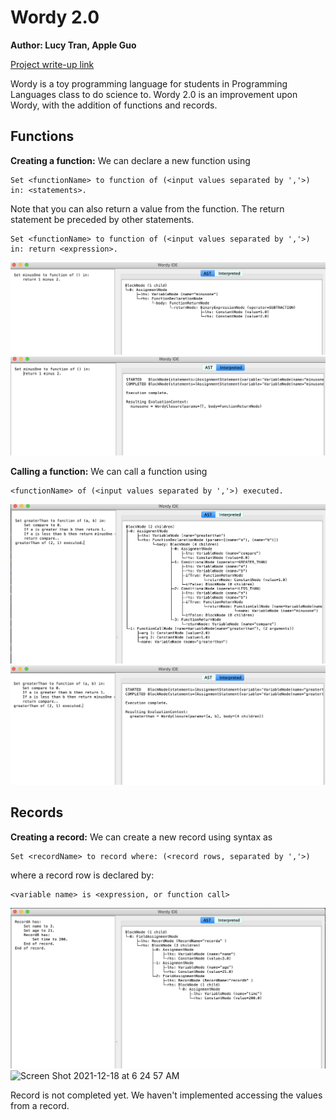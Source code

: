 # Wordy 2.0
**Author: Lucy Tran, Apple Guo** 

[Project write-up link](https://docs.google.com/document/d/19wVOSd1yH1TPdBy2rZNaMeV4Ra4aYI04vq4gyDHJpu0/edit?usp=sharing)

Wordy is a toy programming language for students in Programming Languages class to do science to. Wordy 2.0 is an improvement upon Wordy, with the addition of functions and records.

## Functions
**Creating a function:** We can declare a new function using 
```
Set <functionName> to function of (<input values separated by ','>) in: <statements>. 
```

Note that you can also return a value from the function. The return statement be preceded by other statements.
```
Set <functionName> to function of (<input values separated by ','>) in: return <expression>. 
```
![Alt text](/res/Function1AST.png?raw=true "Creating a function AST")
![Alt text](/res/Function1Interpreter.png?raw=true "Creating a function Interpreter")

**Calling a function:** We can call a function using 
```
<functionName> of (<input values separated by ','>) executed.
```
![Alt text](/res/Function2AST.png?raw=true "Calling a function AST")
![Alt text](/res/Function2Interpreter.png?raw=true "Calling a function Interpreter")


## Records
**Creating a record:** We can create a new record using syntax as 
```
Set <recordName> to record where: (<record rows, separated by ','>)
```
where a record row is declared by:
```
<variable name> is <expression, or function call>
```
![Alt text](/res/RecordDemo.png?raw=true "Record AST")
<img width="1001" alt="Screen Shot 2021-12-18 at 6 24 57 AM" src="https://user-images.githubusercontent.com/54861558/146640945-7871537b-9b7a-4ba1-8946-7b9d652b3a76.png">

Record is not completed yet. We haven't implemented accessing the values from a record.
